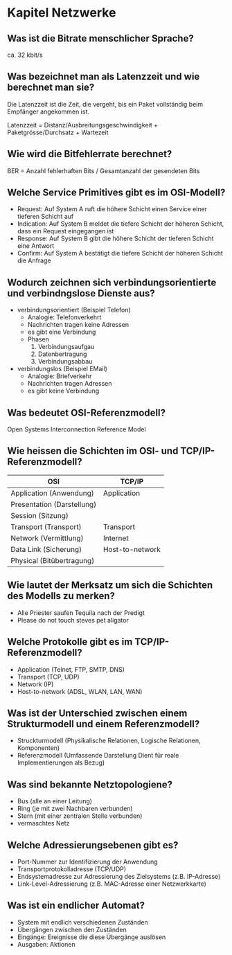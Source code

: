 # Kapitel Netzwerke

## Was ist die Bitrate menschlicher Sprache?
ca. 32 kbit/s

## Was bezeichnet man als Latenzzeit und wie berechnet man sie?
Die Latenzzeit ist die Zeit, die vergeht, bis ein Paket vollständig beim Empfänger angekommen ist.

Latenzzeit = Distanz/Ausbreitungsgeschwindigkeit + Paketgrösse/Durchsatz + Wartezeit

## Wie wird die Bitfehlerrate berechnet?
BER = Anzahl fehlerhaften Bits / Gesamtanzahl der gesendeten Bits

## Welche Service Primitives gibt es im OSI-Modell?
* Request: Auf System A ruft die höhere Schicht einen Service einer tieferen Schicht auf
* Indication: Auf System B meldet die tiefere Schicht der höheren Schicht, dass ein Request eingegangen ist
* Response: Auf System B gibt die höhere Schicht der tieferen Schicht eine Antwort
* Confirm: Auf System A bestätigt die tiefere Schicht der höheren Schicht die Anfrage

## Wodurch zeichnen sich verbindungsorientierte und verbindngslose Dienste aus?
* verbindungsorientiert (Beispiel Telefon)
    * Analogie: Telefonverkehrt
    * Nachrichten tragen keine Adressen
    * es gibt eine Verbindung
    * Phasen
        1. Verbindungsaufgau
        2. Datenbertragung
        3. Verbindungsabbau
* verbindungslos (Beispiel EMail)
    * Analogie: Briefverkehr
    * Nachrichten tragen Adressen
    * es gibt keine Verbindung

## Was bedeutet OSI-Referenzmodell?
Open Systems Interconnection Reference Model

## Wie heissen die Schichten im OSI- und TCP/IP-Referenzmodell?
| OSI                       | TCP/IP            |
| ------------------------- | ----------------- |
| Application (Anwendung)   | Application       |
| Presentation (Darstellung)|                   |
| Session (Sitzung)         |                   |
| Transport (Transport)     | Transport         |
| Network (Vermittlung)     | Internet          |
| Data Link (Sicherung)     | Host-to-network   |
| Physical (Bitübertragung) |                   |

## Wie lautet der Merksatz um sich die Schichten des Modells zu merken?
* Alle Priester saufen Tequila nach der Predigt
* Please do not touch steves pet aligator

## Welche Protokolle gibt es im TCP/IP-Referenzmodell?
* Application (Telnet, FTP, SMTP, DNS)
* Transport (TCP, UDP)
* Network (IP)
* Host-to-network (ADSL, WLAN, LAN, WAN)

## Was ist der Unterschied zwischen einem Strukturmodell und einem Referenzmodell?
* Struckturmodell (Physikalische Relationen, Logische Relationen, Komponenten)
* Referenzmodell (Umfassende Darstellung Dient für reale Implementierungen als Bezug)

## Was sind bekannte Netztopologiene?
* Bus (alle an einer Leitung)
* Ring (je mit zwei Nachbaren verbunden)
* Stern (mit einer zentralen Stelle verbunden)
* vermaschtes Netz

## Welche Adressierungsebenen gibt es?
* Port-Nummer zur Identifizierung der Anwendung
* Transportprotokolladresse (TCP/UDP)
* Endsystemadresse zur Adressierung des Zielsystems (z.B. IP-Adresse)
* Link-Level-Adressierung (z.B. MAC-Adresse einer Netzwerkkarte)

## Was ist ein endlicher Automat?
* System mit endlich verschiedenen Zuständen
* Übergängen zwischen den Zuständen
* Eingänge: Ereignisse die diese Übergänge auslösen
* Ausgaben: Aktionen

